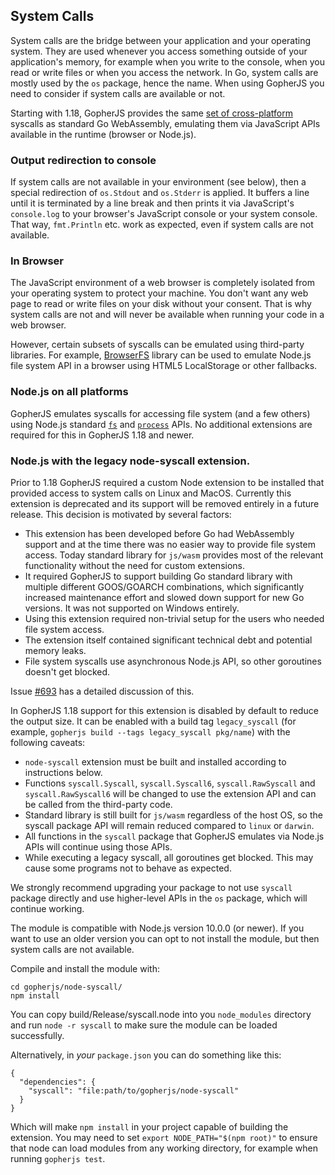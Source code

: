 ## System Calls

System calls are the bridge between your application and your operating system. They are used whenever you access something outside of your application's memory, for example when you write to the console, when you read or write files or when you access the network. In Go, system calls are mostly used by the `os` package, hence the name. When using GopherJS you need to consider if system calls are available or not.

Starting with 1.18, GopherJS provides the same [set of cross-platform](https://pkg.go.dev/syscall?GOOS=js) syscalls as standard Go WebAssembly, emulating them via JavaScript APIs available in the runtime (browser or Node.js).

### Output redirection to console

If system calls are not available in your environment (see below), then a special redirection of `os.Stdout` and `os.Stderr` is applied. It buffers a line until it is terminated by a line break and then prints it via JavaScript's `console.log` to your browser's JavaScript console or your system console. That way, `fmt.Println` etc. work as expected, even if system calls are not available.

### In Browser

The JavaScript environment of a web browser is completely isolated from your operating system to protect your machine. You don't want any web page to read or write files on your disk without your consent. That is why system calls are not and will never be available when running your code in a web browser.

However, certain subsets of syscalls can be emulated using third-party libraries. For example, [BrowserFS](https://github.com/jvilk/BrowserFS) library can be used to emulate Node.js file system API in a browser using HTML5 LocalStorage or other fallbacks.

### Node.js on all platforms

GopherJS emulates syscalls for accessing file system (and a few others) using Node.js standard [`fs`](https://nodejs.org/api/fs.html) and [`process`](https://nodejs.org/api/process.html) APIs. No additional extensions are required for this in GopherJS 1.18 and newer.

### Node.js with the legacy node-syscall extension.

Prior to 1.18 GopherJS required a custom Node extension to be installed that provided access to system calls on Linux and MacOS. Currently this extension is deprecated and its support will be removed entirely in a future release. This decision is motivated by several factors:

- This extension has been developed before Go had WebAssembly support and at the time there was no easier way to provide file system access. Today standard library for `js/wasm` provides most of the relevant functionality without the need for custom extensions.
- It required GopherJS to support building Go standard library with multiple different GOOS/GOARCH combinations, which significantly increased maintenance effort and slowed down support for new Go versions. It was not supported on Windows entirely.
- Using this extension required non-trivial setup for the users who needed file system access.
- The extension itself contained significant technical debt and potential memory leaks.
- File system syscalls use asynchronous Node.js API, so other goroutines doesn't get blocked.

Issue [#693](https://github.com/gopherjs/gopherjs/issues/693) has a detailed discussion of this.

In GopherJS 1.18 support for this extension is disabled by default to reduce the output size. It can be enabled with a build tag `legacy_syscall` (for example, `gopherjs build --tags legacy_syscall pkg/name`) with the following caveats:

- `node-syscall` extension must be built and installed according to instructions below.
- Functions `syscall.Syscall`, `syscall.Syscall6`, `syscall.RawSyscall` and `syscall.RawSyscall6` will be changed to use the extension API and can be called from the third-party code.
- Standard library is still built for `js/wasm` regardless of the host OS, so the syscall package API will remain reduced compared to `linux` or `darwin`.
- All functions in the `syscall` package that GopherJS emulates via Node.js APIs will continue using those APIs.
- While executing a legacy syscall, all goroutines get blocked. This may cause some programs not to behave as expected.

We strongly recommend upgrading your package to not use `syscall` package directly and use higher-level APIs in the `os` package, which will continue working.

The module is compatible with Node.js version 10.0.0 (or newer). If you want to use an older version you can opt to not install the module, but then system calls are not available.

Compile and install the module with:

```
cd gopherjs/node-syscall/
npm install
```

You can copy build/Release/syscall.node into you `node_modules` directory and run `node -r syscall` to make sure the module can be loaded successfully.

Alternatively, in _your_ `package.json` you can do something like this:

```
{
  "dependencies": {
    "syscall": "file:path/to/gopherjs/node-syscall"
  }
}
```

Which will make `npm install` in your project capable of building the extension. You may need to set `export NODE_PATH="$(npm root)"` to ensure that node can load modules from any working directory, for example when running `gopherjs test`.
